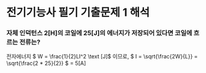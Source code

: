 # 전기기능사 필기 기출문제 1 해석

### 자체 인덕턴스 2[H]의 코일에 25[J]의 에너지가 저장되어 있다면 코일에 흐르는 전류는?

전자에너지 $ W = \frac{1}{2}LI^2 \text [J]$ 이므로, $ I = \sqrt{\frac{2W}{L}} = \sqrt{\frac{2 * 25}{2}} ​$ = 5[A]

